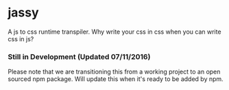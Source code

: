 # jassy
A js to css runtime transpiler. Why write your css in css when you can write css in js?

### Still in Development (Updated 07/11/2016)

Please note that we are transitioning this from a working project to an open sourced npm package. Will update this when it's ready to be added by npm.

